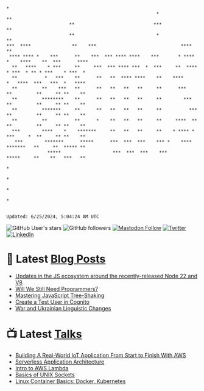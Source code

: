 ```

                                                                                     *
                                                       *                           **
                       **                             ***                          **
                       **                              *                           **
***  ****               **    ***                               ****               **
 **** **** *    ***      **    ***  *** **** ****    ***       * **** *    ****    **  ***      ****
  **   ****    * ***     **     ***  *** **** ***  *  ***     **  ****    * ***  * ** * ***    * ***  *
  **          *   ***    **      **   **  **** ****    **    ****        *   ****  ***   ***  *   ****
  **         **    ***   **      **   **   **   **     **      ***      **         **     ** **    **
  **         ********    **      **   **   **   **     **        ***    **         **     ** **    **
  **         *******     **      **   **   **   **     **          ***  **         **     ** **    **
  **         **          **      *    **   **   **     **     ****  **  **         **     ** **    **
  ***        ****    *    *******     **   **   **     **    * **** *   ***     *  **     ** **    **
   ***        *******      *****      ***  ***  ***    *** *    ****     *******   **     **  ***** **
               *****                   ***  ***  ***    ***               *****     **    **   ***   **
                                                                                          *
                                                                                         *
                                                                                        *
                                                                                       *


Updated: 6/25/2024, 5:04:24 AM UTC
```

![GitHub User's stars](https://img.shields.io/github/stars/revmischa?style=for-the-badge&logoColor=white&color=1CA2F1&logo=github)
![GitHub followers](https://img.shields.io/github/followers/revmischa?style=for-the-badge&logo=github&logoColor=white&color=1CA2F1)
[![Mastodon Follow](https://img.shields.io/mastodon/follow/109363545522402223?domain=https%3A%2F%2Fvhspace.social&label=Mastodon&logoColor=white&logo=mastodon&color=1CA2F1&style=for-the-badge)](https://vhspace.social/@mvs)
[![Twitter](https://img.shields.io/badge/Twitter-Profile-informational?style=for-the-badge&logo=twitter&logoColor=white&color=1CA2F1)](https://twitter.com/spiegelmock)
[![LinkedIn](https://img.shields.io/badge/LinkedIn-Profile-informational?style=for-the-badge&logo=linkedin&logoColor=white&color=0D76A8)](https://www.linkedin.com/in/spiegelmock/)



# 📩 Latest [Blog Posts](https://spiegelmock.com)
<!-- BLOG-POST-LIST:START -->
- [Updates in the JS ecosystem around the recently-released Node 22 and V8](https://spiegelmock.com/2024/05/29/updates-in-the-js-ecosystem-around-the-recently-released-node-22-and-v8/)
- [Will We Still Need Programmers?](https://spiegelmock.com/2024/04/07/will-we-still-need-programmers/)
- [Mastering JavaScript Tree-Shaking](https://spiegelmock.com/2023/04/02/mastering-javascript-tree-shaking/)
- [Create a Test User in Cognito](https://spiegelmock.com/2023/01/16/create-a-test-user-in-cognito/)
- [War and Ukrainian Linguistic Changes](https://spiegelmock.com/2022/05/01/war-and-ukrainian-linguistic-changes/)
<!-- BLOG-POST-LIST:END -->

# 📺 Latest [Talks](https://github.com/revmischa/talks)
- [Building A Real-World IoT Application From Start to Finish With AWS](https://www.youtube.com/watch?v=vJ4Gjn0Bmi0)
- [Serverless Application Architecture](https://www.youtube.com/watch?v=rXPwLZJ9l2M)
- [Intro to AWS Lambda](https://www.youtube.com/watch?v=bGzty_IUDP0)
- [Basics of UNIX Sockets](https://www.youtube.com/watch?v=8TGV4zcd9k4)
- [Linux Container Basics: Docker, Kubernetes](https://www.youtube.com/watch?v=3f5wWYLWOtQ)
